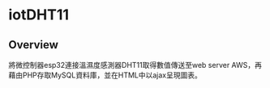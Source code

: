 # iotDHT11
## Overview
將微控制器esp32連接溫濕度感測器DHT11取得數值傳送至web server AWS，再藉由PHP存取MySQL資料庫，並在HTML中以ajax呈現圖表。
